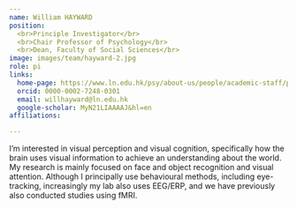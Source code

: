 ```yaml
---
name: William HAYWARD
position: 
  <br>Principle Investigator</br>
  <br>Chair Professor of Psychology</br>
  <br>Dean, Faculty of Social Sciences</br>
image: images/team/hayward-2.jpg
role: pi
links:
  home-page: https://www.ln.edu.hk/psy/about-us/people/academic-staff/professor-hayward-william
  orcid: 0000-0002-7248-0301
  email: willhayward@ln.edu.hk
  google-scholar: MyN21LIAAAAJ&hl=en
affiliations:

---
```


I’m interested in visual perception and visual cognition, specifically how the brain uses visual information to achieve an understanding about the world. My research is mainly focused on face and object recognition and visual attention. Although I principally use behavioural methods, including eye-tracking, increasingly my lab also uses EEG/ERP, and we have previously also conducted studies using fMRI. 

